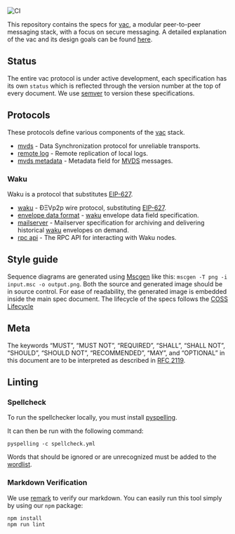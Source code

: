 ![CI](https://github.com/vacp2p/specs/workflows/CI/badge.svg)

This repository contains the specs for [vac](https://vac.dev), a modular peer-to-peer messaging stack, with a focus on secure messaging. A detailed explanation of the vac and its design goals can be found [here](https://vac.dev/vac-overview).

## Status

The entire vac protocol is under active development, each specification has its own `status` which is reflected through the version number at the top of every document. We use [semver](https://semver.org/) to version these specifications.

## Protocols

These protocols define various components of the [vac](https://vac.dev) stack.

 - [mvds](./specs/mvds.md) - Data Synchronization protocol for unreliable transports.
 - [remote log](./specs/remote-log.md) - Remote replication of local logs.
 - [mvds metadata](./specs/mvds-metadata.md) - Metadata field for [MVDS](./specs/mvds.md) messages. 

### Waku

Waku is a protocol that substitutes [EIP-627](https://eips.ethereum.org/EIPS/eip-627).

 - [waku](./specs/waku/waku.md) - ÐΞVp2p wire protocol, substituting [EIP-627](https://eips.ethereum.org/EIPS/eip-627).
 - [envelope data format](./specs/waku/envelope-data-format.md) - [waku](./specs/waku/waku.md) envelope data field specification.
 - [mailserver](./specs/waku/mailserver.md) - Mailserver specification for archiving and delivering historical [waku](./specs/waku/waku.md) envelopes on demand.
 - [rpc api](./specs/waku/waku-rpc-api.md) - The RPC API for interacting with Waku nodes.

## Style guide

Sequence diagrams are generated using [Mscgen](http://www.mcternan.me.uk/mscgen/) like this: `mscgen -T png -i input.msc -o output.png`. Both the source and generated image should be in source control. For ease of readability, the generated image is embedded inside the main spec document.
The lifecycle of the specs follows the [COSS Lifecycle](https://rfc.unprotocols.org/spec:2/COSS/)

## Meta

The keywords “MUST”, “MUST NOT”, “REQUIRED”, “SHALL”, “SHALL NOT”, “SHOULD”, “SHOULD NOT”, “RECOMMENDED”, “MAY”, and “OPTIONAL” in this document are to be interpreted as described in [RFC 2119](https://www.ietf.org/rfc/rfc2119.txt).

## Linting

### Spellcheck

To run the spellchecker locally, you must install [pyspelling](https://facelessuser.github.io/pyspelling/).

It can then be run with the following command:

```console
pyspelling -c spellcheck.yml
```

Words that should be ignored or are unrecognized must be added to the [wordlist](./wordlist.txt).

### Markdown Verification

We use [remark](https://remark.js.org/) to verify our markdown. You can easily run this tool simply by using our `npm` package:

```console
npm install
npm run lint
```


